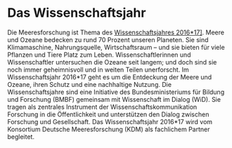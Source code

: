 # Das Wissenschaftsjahr

Die Meeresforschung ist Thema des <a href="http://www.wissenschaftsjahr.de" target="_blank">Wissenschaftsjahres 2016\*17]</a>. Meere und Ozeane bedecken zu rund 70 Prozent unseren Planeten. Sie sind Klimamaschine, Nahrungsquelle, Wirtschaftsraum – und sie bieten für viele Pflanzen und Tiere Platz zum Leben. Wissenschaftlerinnen und Wissenschaftler untersuchen die Ozeane seit langem; und doch sind sie noch immer geheimnisvoll und in weiten Teilen unerforscht. Im Wissenschaftsjahr 2016\*17 geht es um die Entdeckung der Meere und Ozeane, ihren Schutz und eine nachhaltige Nutzung. Die Wissenschaftsjahre sind eine Initiative des Bundesministeriums für Bildung und Forschung (BMBF) gemeinsam mit Wissenschaft im Dialog (WiD). Sie tragen als zentrales Instrument der Wissenschaftskommunikation Forschung in die Öffentlichkeit und unterstützen den Dialog zwischen Forschung und Gesellschaft. Das Wissenschaftsjahr 2016\*17 wird vom Konsortium Deutsche Meeresforschung (KDM) als fachlichem Partner begleitet. 